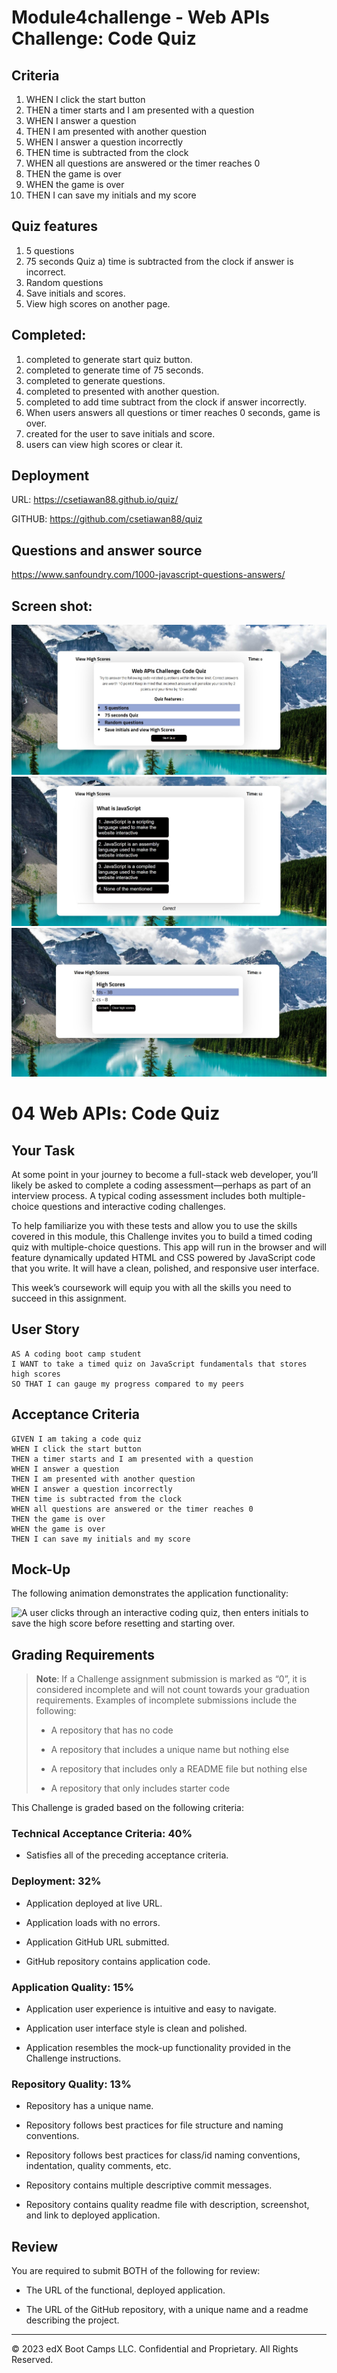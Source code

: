 # Module4challenge - Web APIs Challenge: Code Quiz

## Criteria
1) WHEN I click the start button
2) THEN a timer starts and I am presented with a question
3) WHEN I answer a question
4) THEN I am presented with another question
5) WHEN I answer a question incorrectly
6) THEN time is subtracted from the clock
7) WHEN all questions are answered or the timer reaches 0
8) THEN the game is over
9) WHEN the game is over
10) THEN I can save my initials and my score

## Quiz features
1) 5 questions
2) 75 seconds Quiz
    a) time is subtracted from the clock if answer is incorrect.
3) Random questions
4) Save initials and scores.
5) View high scores on another page.

## Completed:
1) completed to generate start quiz button.
2) completed to generate time of 75 seconds.
3) completed to generate questions.
4) completed to presented with another question.
5) completed to add time subtract from the clock if answer incorrectly.
6) When users answers all questions or timer reaches 0 seconds, game is over.
7) created for the user to save initials and score. 
8) users can view high scores or clear it.

## Deployment
  URL: https://csetiawan88.github.io/quiz/

  GITHUB: https://github.com/csetiawan88/quiz

## Questions and answer source
https://www.sanfoundry.com/1000-javascript-questions-answers/

## Screen shot:
![Web APIs Challenge: Code Quiz - Screen Shot1](./Assets/img/screenshot1.jpg)
![Web APIs Challenge: Code Quiz - Screen Shot2](./Assets/img/screenshot2.jpg)
![Web APIs Challenge: Code Quiz - Screen Shot3](./Assets/img/screenshot3.jpg)

# 04 Web APIs: Code Quiz

## Your Task

At some point in your journey to become a full-stack web developer, you’ll likely be asked to complete a coding assessment&mdash;perhaps as part of an interview process. A typical coding assessment includes both multiple-choice questions and interactive coding challenges. 

To help familiarize you with these tests and allow you to use the skills covered in this module, this Challenge invites you to build a timed coding quiz with multiple-choice questions. This app will run in the browser and will feature dynamically updated HTML and CSS powered by JavaScript code that you write. It will have a clean, polished, and responsive user interface. 

This week’s coursework will equip you with all the skills you need to succeed in this assignment.

## User Story

```
AS A coding boot camp student
I WANT to take a timed quiz on JavaScript fundamentals that stores high scores
SO THAT I can gauge my progress compared to my peers
```

## Acceptance Criteria

```
GIVEN I am taking a code quiz
WHEN I click the start button
THEN a timer starts and I am presented with a question
WHEN I answer a question
THEN I am presented with another question
WHEN I answer a question incorrectly
THEN time is subtracted from the clock
WHEN all questions are answered or the timer reaches 0
THEN the game is over
WHEN the game is over
THEN I can save my initials and my score
```

## Mock-Up

The following animation demonstrates the application functionality:

![A user clicks through an interactive coding quiz, then enters initials to save the high score before resetting and starting over.](./Assets/04-web-apis-homework-demo.gif)

## Grading Requirements

> **Note**: If a Challenge assignment submission is marked as “0”, it is considered incomplete and will not count towards your graduation requirements. Examples of incomplete submissions include the following:
>
> * A repository that has no code
>
> * A repository that includes a unique name but nothing else
>
> * A repository that includes only a README file but nothing else
>
> * A repository that only includes starter code

This Challenge is graded based on the following criteria: 

### Technical Acceptance Criteria: 40%

* Satisfies all of the preceding acceptance criteria.

### Deployment: 32%

* Application deployed at live URL.

* Application loads with no errors.

* Application GitHub URL submitted.

* GitHub repository contains application code.

### Application Quality: 15%

* Application user experience is intuitive and easy to navigate.

* Application user interface style is clean and polished.

* Application resembles the mock-up functionality provided in the Challenge instructions.

### Repository Quality: 13%

* Repository has a unique name.

* Repository follows best practices for file structure and naming conventions.

* Repository follows best practices for class/id naming conventions, indentation, quality comments, etc.

* Repository contains multiple descriptive commit messages.

* Repository contains quality readme file with description, screenshot, and link to deployed application.

## Review

You are required to submit BOTH of the following for review:

* The URL of the functional, deployed application.

* The URL of the GitHub repository, with a unique name and a readme describing the project.

---

© 2023 edX Boot Camps LLC. Confidential and Proprietary. All Rights Reserved.
